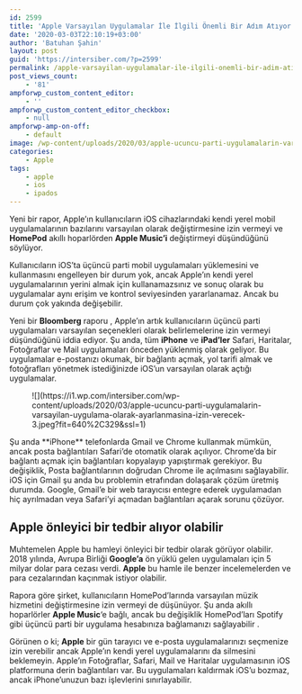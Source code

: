```yaml
---
id: 2599
title: 'Apple Varsayılan Uygulamalar İle İlgili Önemli Bir Adım Atıyor'
date: '2020-03-03T22:10:19+03:00'
author: 'Batuhan Şahin'
layout: post
guid: 'https://intersiber.com/?p=2599'
permalink: /apple-varsayilan-uygulamalar-ile-ilgili-onemli-bir-adim-atiyor/
post_views_count:
    - '81'
ampforwp_custom_content_editor:
    - ''
ampforwp_custom_content_editor_checkbox:
    - null
ampforwp-amp-on-off:
    - default
image: /wp-content/uploads/2020/03/apple-ucuncu-parti-uygulamalarin-varsayilan-uygulama-olarak-ayarlanmasina-izin-verecek-2.jpeg
categories:
    - Apple
tags:
    - apple
    - ios
    - ipados
---
```


Yeni bir rapor, Apple’ın kullanıcıların iOS cihazlarındaki kendi yerel mobil uygulamalarının bazılarını varsayılan olarak değiştirmesine izin vermeyi ve **HomePod** akıllı hoparlörden **Apple Music’i** değiştirmeyi düşündüğünü söylüyor.

Kullanıcıların iOS’ta üçüncü parti mobil uygulamaları yüklemesini ve kullanmasını engelleyen bir durum yok, ancak Apple’ın kendi yerel uygulamalarının yerini almak için kullanamazsınız ve sonuç olarak bu uygulamalar aynı erişim ve kontrol seviyesinden yararlanamaz. Ancak bu durum çok yakında değişebilir.

Yeni bir **Bloomberg** raporu , Apple’ın artık kullanıcıların üçüncü parti uygulamaları varsayılan seçenekleri olarak belirlemelerine izin vermeyi düşündüğünü iddia ediyor. Şu anda, tüm **iPhone** ve **iPad’ler** Safari, Haritalar, Fotoğraflar ve Mail uygulamaları önceden yüklenmiş olarak geliyor. Bu uygulamalar e-postanızı okumak, bir bağlantı açmak, yol tarifi almak ve fotoğrafları yönetmek istediğinizde iOS’un varsayılan olarak açtığı uygulamalar.

<figure class="wp-block-image size-large">![](https://i1.wp.com/intersiber.com/wp-content/uploads/2020/03/apple-ucuncu-parti-uygulamalarin-varsayilan-uygulama-olarak-ayarlanmasina-izin-verecek-3.jpeg?fit=640%2C329&ssl=1)</figure>Şu anda **iPhone** telefonlarda Gmail ve Chrome kullanmak mümkün, ancak posta bağlantıları Safari’de otomatik olarak açılıyor. Chrome’da bir bağlantı açmak için bağlantıları kopyalayıp yapıştırmak gerekiyor. Bu değişiklik, Posta bağlantılarının doğrudan Chrome ile açılmasını sağlayabilir. iOS için Gmail şu anda bu problemin etrafından dolaşarak çözüm üretmiş durumda. Google, Gmail’e bir web tarayıcısı entegre ederek uygulamadan hiç ayrılmadan veya Safari’yi açmadan bağlantıları açarak sorunu çözüyor.

## Apple önleyici bir tedbir alıyor olabilir

Muhtemelen Apple bu hamleyi önleyici bir tedbir olarak görüyor olabilir. 2018 yılında, Avrupa Birliği **Google’a** ön yüklü gelen uygulamaları için 5 milyar dolar para cezası verdi. **Apple** bu hamle ile benzer incelemelerden ve para cezalarından kaçınmak istiyor olabilir.

Rapora göre şirket, kullanıcıların HomePod’larında varsayılan müzik hizmetini değiştirmesine izin vermeyi de düşünüyor. Şu anda akıllı hoparlörler **Apple Music**‘e bağlı, ancak bu değişiklik HomePod’ları Spotify gibi üçüncü parti bir uygulama hesabınıza bağlamanızı sağlayabilir .

Görünen o ki; **Apple** bir gün tarayıcı ve e-posta uygulamalarınızı seçmenize izin verebilir ancak Apple’ın kendi yerel uygulamalarını da silmesini beklemeyin. Apple’ın Fotoğraflar, Safari, Mail ve Haritalar uygulamasının iOS platformuna derin bağlantıları var. Bu uygulamaları kaldırmak iOS’u bozmaz, ancak iPhone’unuzun bazı işlevlerini sınırlayabilir.